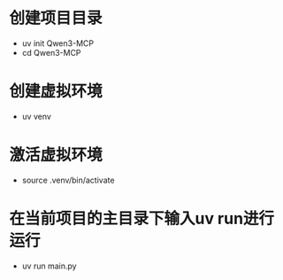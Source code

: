 # 创建项目目录
- uv init Qwen3-MCP
- cd Qwen3-MCP

# 创建虚拟环境
- uv venv

# 激活虚拟环境
- source .venv/bin/activate

# 在当前项目的主目录下输入uv run进行运行
- uv run main.py